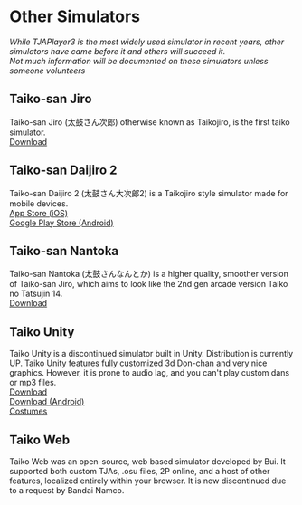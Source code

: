 # Other Simulators
_While TJAPlayer3 is the most widely used simulator in recent years, other simulators have came before it and others will succeed it._<br>
_Not much information will be documented on these simulators unless someone volunteers_

## Taiko-san Jiro
Taiko-san Jiro (太鼓さん次郎) otherwise known as Taikojiro, is the first taiko simulator.<br>
<a href="/assets/sim/taikojiro292.zip">Download</a>

## Taiko-san Daijiro 2
Taiko-san Daijiro 2 (太鼓さん大次郎2) is a Taikojiro style simulator made for mobile devices.<br>
<a href="https://apps.apple.com/ie/app/taiko-san-daijiro-2/id1183008625">App Store (iOS)</a><br>
<a href="https://play.google.com/store/apps/details?id=com.daijiro.taiko">Google Play Store (Android)</a>

## Taiko-san Nantoka
Taiko-san Nantoka (太鼓さんなんとか) is a higher quality, smoother version of Taiko-san Jiro, which aims to look like the 2nd gen arcade version Taiko no Tatsujin 14. <br>
<a href="/assets/sim/太鼓さんなんとか.zip">Download</a>

## Taiko Unity
Taiko Unity is a discontinued simulator built in Unity. Distribution is currently UP. Taiko Unity features fully customized 3d Don-chan and very nice graphics. However, it is prone to audio lag, and you can't play custom dans or mp3 files.<br>
<a href="https://drive.google.com/file/d/1iZB7Y64ixbtns3eGSaj1e7S4Zl8XRl4N/view?usp=sharing">Download</a><br>
<a href="https://drive.google.com/file/d/117mpOOGK0X-GVBdOKKW04Tlyxg4hMy-1/view">Download (Android)</a><br>
<a href="https://drive.google.com/file/d/1Dx2MazJBTBl5lQZRIYkbRJcZXmM7dAWr/view?usp=sharing">Costumes</a><br>

## Taiko Web
Taiko Web was an open-source, web based simulator developed by Bui. It supported both custom TJAs, .osu files, 2P online, and a host of other features, localized entirely within your browser. It is now discontinued due to a request by Bandai Namco.</a><br><br>


